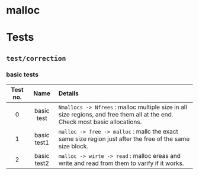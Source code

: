 # malloc

# Tests

## `test/correction`

### basic tests

Test no. | Name | Details
:--:|:--:|:--
0 | basic test | `Nmallocs -> Nfrees` : malloc multiple size in all size regions, and free them all at the end. Check most basic allocations.
1 | basic test1 | `malloc -> free -> malloc` : mallc the exact same size region just after the free of the same size block.
2 | basic test2 | `malloc -> wirte -> read` : malloc ereas and write and read from them to varify if it works.

